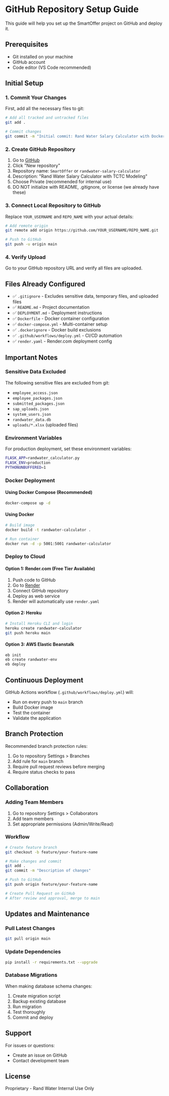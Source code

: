 # GitHub Repository Setup Guide

This guide will help you set up the SmartOffer project on GitHub and deploy it.

## Prerequisites

- Git installed on your machine
- GitHub account
- Code editor (VS Code recommended)

## Initial Setup

### 1. Commit Your Changes

First, add all the necessary files to git:

```bash
# Add all tracked and untracked files
git add .

# Commit changes
git commit -m "Initial commit: Rand Water Salary Calculator with Docker support, financial year tracking, and archive functionality"
```

### 2. Create GitHub Repository

1. Go to [GitHub](https://github.com)
2. Click "New repository"
3. Repository name: `SmartOffer` or `randwater-salary-calculator`
4. Description: "Rand Water Salary Calculator with TCTC Modeling"
5. Choose Private (recommended for internal use)
6. DO NOT initialize with README, .gitignore, or license (we already have these)

### 3. Connect Local Repository to GitHub

Replace `YOUR_USERNAME` and `REPO_NAME` with your actual details:

```bash
# Add remote origin
git remote add origin https://github.com/YOUR_USERNAME/REPO_NAME.git

# Push to GitHub
git push -u origin main
```

### 4. Verify Upload

Go to your GitHub repository URL and verify all files are uploaded.

## Files Already Configured

- ✅ `.gitignore` - Excludes sensitive data, temporary files, and uploaded files
- ✅ `README.md` - Project documentation
- ✅ `DEPLOYMENT.md` - Deployment instructions
- ✅ `Dockerfile` - Docker container configuration
- ✅ `docker-compose.yml` - Multi-container setup
- ✅ `.dockerignore` - Docker build exclusions
- ✅ `.github/workflows/deploy.yml` - CI/CD automation
- ✅ `render.yaml` - Render.com deployment config

## Important Notes

### Sensitive Data Excluded
The following sensitive files are excluded from git:
- `employee_access.json`
- `employee_packages.json`
- `submitted_packages.json`
- `sap_uploads.json`
- `system_users.json`
- `randwater_data.db`
- `uploads/*.xlsx` (uploaded files)

### Environment Variables
For production deployment, set these environment variables:

```bash
FLASK_APP=randwater_calculator.py
FLASK_ENV=production
PYTHONUNBUFFERED=1
```

### Docker Deployment

#### Using Docker Compose (Recommended)
```bash
docker-compose up -d
```

#### Using Docker
```bash
# Build image
docker build -t randwater-calculator .

# Run container
docker run -d -p 5001:5001 randwater-calculator
```

### Deploy to Cloud

#### Option 1: Render.com (Free Tier Available)
1. Push code to GitHub
2. Go to [Render](https://render.com)
3. Connect GitHub repository
4. Deploy as web service
5. Render will automatically use `render.yaml`

#### Option 2: Heroku
```bash
# Install Heroku CLI and login
heroku create randwater-calculator
git push heroku main
```

#### Option 3: AWS Elastic Beanstalk
```bash
eb init
eb create randwater-env
eb deploy
```

## Continuous Deployment

GitHub Actions workflow (`.github/workflows/deploy.yml`) will:
- Run on every push to `main` branch
- Build Docker image
- Test the container
- Validate the application

## Branch Protection

Recommended branch protection rules:
1. Go to repository Settings > Branches
2. Add rule for `main` branch
3. Require pull request reviews before merging
4. Require status checks to pass

## Collaboration

### Adding Team Members
1. Go to repository Settings > Collaborators
2. Add team members
3. Set appropriate permissions (Admin/Write/Read)

### Workflow
```bash
# Create feature branch
git checkout -b feature/your-feature-name

# Make changes and commit
git add .
git commit -m "Description of changes"

# Push to GitHub
git push origin feature/your-feature-name

# Create Pull Request on GitHub
# After review and approval, merge to main
```

## Updates and Maintenance

### Pull Latest Changes
```bash
git pull origin main
```

### Update Dependencies
```bash
pip install -r requirements.txt --upgrade
```

### Database Migrations
When making database schema changes:
1. Create migration script
2. Backup existing database
3. Run migration
4. Test thoroughly
5. Commit and deploy

## Support

For issues or questions:
- Create an issue on GitHub
- Contact development team

## License

Proprietary - Rand Water Internal Use Only

